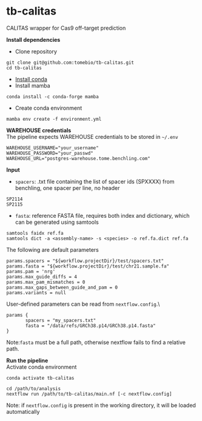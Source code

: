 # tb-calitas

CALITAS wrapper for Cas9 off-target prediction 

**Install dependencies**
- Clone repository
```
git clone git@github.com:tomebio/tb-calitas.git
cd tb-calitas
```
- [Install conda][conda-link]
- Install mamba

```
conda install -c conda-forge mamba
```
- Create conda environment
```
mamba env create -f environment.yml
```
**WAREHOUSE credentials**\
The pipeline expects WAREHOUSE credentials to be stored in `~/.env`
```
WAREHOUSE_USERNAME="your_username"
WAREHOUSE_PASSWORD="your_passwd"
WAREHOUSE_URL="postgres-warehouse.tome.benchling.com"
```
**Input**
- `spacers`: .txt file containing the list of spacer ids (SPXXXX) from benchling, one spacer per line, no header
```
SP2114
SP2115
```
- `fasta`: reference FASTA file, requires both index and dictionary, which can be generated using samtools
```
samtools faidx ref.fa
samtools dict -a <assembly-name> -s <species> -o ref.fa.dict ref.fa
```
The following are default parameters 
```
params.spacers = "${workflow.projectDir}/test/spacers.txt"
params.fasta = "${workflow.projectDir}/test/chr21.sample.fa"
params.pam = 'nrg'
params.max_guide_diffs = 4
params.max_pam_mismatches = 0
params.max_gaps_between_guide_and_pam = 0
params.variants = null
```
User-defined parameters can be read from `nextflow.config`.\
```
params {
       spacers = "my_spacers.txt"
       fasta = "/data/refs/GRCh38.p14/GRCh38.p14.fasta"
}
```
Note:`fasta` must be a full path, otherwise nextflow fails to find a relative path.

**Run the pipeline**\
Activate conda environment
```
conda activate tb-calitas
```

```
cd /path/to/analysis
nextflow run /path/to/tb-calitas/main.nf [-c nextflow.config]
```
Note: if `nextflow.config` is present in the working directory, it will be loaded automatically

[conda-link]: https://docs.conda.io/projects/conda/en/latest/user-guide/install/
